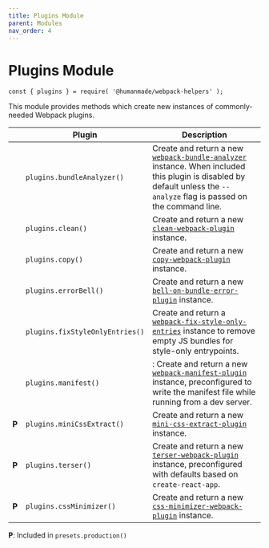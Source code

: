 ```yaml
---
title: Plugins Module
parent: Modules
nav_order: 4
---
```


# Plugins Module

`const { plugins } = require( '@humanmade/webpack-helpers' );`

This module provides methods which create new instances of commonly-needed Webpack plugins.

&nbsp; | Plugin | Description
------ | ------ | ------------
&nbsp; | `plugins.bundleAnalyzer()` | Create and return a new [`webpack-bundle-analyzer`](https://github.com/webpack-contrib/webpack-bundle-analyzer) instance. When included this plugin is disabled by default unless the `--analyze` flag is passed on the command line.
&nbsp; | `plugins.clean()` | Create and return a new [`clean-webpack-plugin`](https://github.com/johnagan/clean-webpack-plugin) instance.
&nbsp; | `plugins.copy()` | Create and return a new [`copy-webpack-plugin`](https://github.com/webpack-contrib/copy-webpack-plugin) instance.
&nbsp; | `plugins.errorBell()` | Create and return a new [`bell-on-bundle-error-plugin`](https://www.npmjs.com/package/bell-on-bundler-error-plugin) instance.
&nbsp; | `plugins.fixStyleOnlyEntries()` | Create and return a [`webpack-fix-style-only-entries`](https://github.com/fqborges/webpack-fix-style-only-entries) instance to remove empty JS bundles for style-only entrypoints.
&nbsp; | `plugins.manifest()` | : Create and return a new [`webpack-manifest-plugin`](https://github.com/danethurber/webpack-manifest-plugin) instance, preconfigured to write the manifest file while running from a dev server.
**P**  | `plugins.miniCssExtract()` | Create and return a new [`mini-css-extract-plugin`](https://github.com/webpack-contrib/mini-css-extract-plugin) instance.
**P**  | `plugins.terser()` | Create and return a new [`terser-webpack-plugin`](https://github.com/webpack-contrib/terser-webpack-plugin) instance, preconfigured with defaults based on `create-react-app`.
**P**  | `plugins.cssMinimizer()` | Create and return a new [`css-minimizer-webpack-plugin`](https://webpack.js.org/plugins/css-minimizer-webpack-plugin/) instance.

**P**: Included in `presets.production()`
